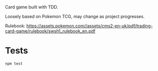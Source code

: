 Card game built with TDD.

Loosely based on Pokemon TCG, may change as project progresses.

Rulebook: https://assets.pokemon.com//assets/cms2-en-uk/pdf/trading-card-game/rulebook/swsh1_rulebook_en.pdf

# Tests
`npm test`

